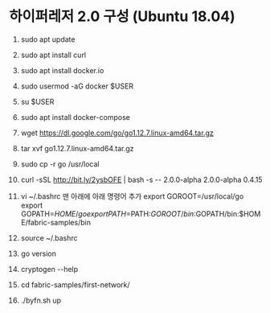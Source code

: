 # 하이퍼레저 2.0 구성 (Ubuntu 18.04)

1. sudo apt update
2. sudo apt install curl
3. sudo apt install docker.io
4. sudo usermod -aG docker $USER
5. su $USER
6. sudo apt install docker-compose
7. wget https://dl.google.com/go/go1.12.7.linux-amd64.tar.gz
8. tar xvf go1.12.7.linux-amd64.tar.gz 
9. sudo cp -r go /usr/local
10. curl -sSL http://bit.ly/2ysbOFE | bash -s -- 2.0.0-alpha 2.0.0-alpha 0.4.15
11. vi ~/.bashrc 맨 아래에 아래 명령어 추가
export GOROOT=/usr/local/go
export GOPATH=$HOME/go
export PATH=$PATH:$GOROOT/bin:$GOPATH/bin:$HOME/fabric-samples/bin

12. source ~/.bashrc
13. go version
14. cryptogen --help
15. cd fabric-samples/first-network/
16.  ./byfn.sh up
